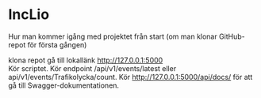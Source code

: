 # IncLio


Hur man kommer igång med projektet från start (om man klonar GitHub-repot för
första gången)

klona repot 
gå till lokallänk http://127.0.0.1:5000  
Kör scriptet. 
Kör endpoint /api/v1/events/latest eller api/v1/events/Trafikolycka/count. 
Kör http://127.0.0.1:5000/api/docs/  för att gå till Swagger-dokumentationen.

